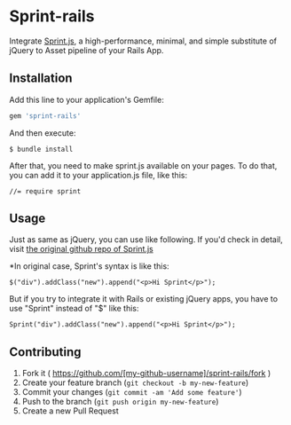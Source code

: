 Sprint-rails
===============

Integrate [Sprint.js](https://github.com/bendc/sprint), a high-performance, minimal, and simple substitute of jQuery to Asset pipeline of your Rails App.

## Installation

Add this line to your application's Gemfile:

```ruby
gem 'sprint-rails'
```

And then execute:

```
$ bundle install
```

After that, you need to make sprint.js available on your pages. To do that, you can add it to your application.js file, like this:

```
//= require sprint
```

## Usage

Just as same as jQuery, you can use like following. If you'd check in detail, visit [the original github repo of Sprint.js](https://github.com/bendc/sprint)

*In original case, Sprint's syntax is like this:

```
$("div").addClass("new").append("<p>Hi Sprint</p>");
```

But if you try to integrate it with Rails or existing jQuery apps, you have to use "Sprint" instead of "$" like this:

```
Sprint("div").addClass("new").append("<p>Hi Sprint</p>");
```

## Contributing

1. Fork it ( https://github.com/[my-github-username]/sprint-rails/fork )
2. Create your feature branch (`git checkout -b my-new-feature`)
3. Commit your changes (`git commit -am 'Add some feature'`)
4. Push to the branch (`git push origin my-new-feature`)
5. Create a new Pull Request

